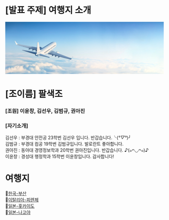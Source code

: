 
# [발표 주제] 여행지 소개
![비행기](/image/여행1번.jpg)
# [조이름] 팔색조

### [조원] 이윤창, 김선우, 김범규, 권아진


    
### [자기소개]
김선우 : 부경대 안전공 23학번 김선우 입니다. 반갑습니다.╰(*°▽°*)╯  
김범규 : 부경대 컴공 19학번 김범규입니다. 발로란트 좋아합니다.  
권아진 : 동아대 경영정보학과 20학번 권아진입니다. 반갑습니다. ♪(๑ᴖ◡ᴖ๑)♪  
이윤창 : 경성대 행정학과 15학번 이윤창입니다. 감사합니다!

여행지
===
📍[한국-부산](김선우/Busan.md)  
📍[이탈리아-피렌체](권아진/place.md)  
📍[일본-홋카이도](김범규/hokkaido.md)  
📍[일본-나고야](이윤창/NAGOYA.MD)
